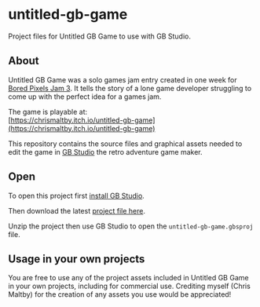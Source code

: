 # untitled-gb-game

Project files for Untitled GB Game to use with GB Studio.

## About

Untitled GB Game was a solo games jam entry created in one week for [Bored Pixels Jam 3](https://itch.io/jam/bored-pixels-jam-3). It tells the story of a lone game developer struggling to come up with the perfect idea for a games jam.

The game is playable at:  
[https://chrismaltby.itch.io/untitled-gb-game](https://chrismaltby.itch.io/untitled-gb-game)

This repository contains the source files and graphical assets needed to edit the game in [GB Studio](https://www.gbstudio.dev) the retro adventure game maker.

## Open

To open this project first [install GB Studio](https://www.gbstudio.dev/docs/installation/).

Then download the latest [project file here](https://github.com/chrismaltby/untitled-gb-game/releases/download/v1.1.0/untitled-gb-game-for-gb-studio-110.zip).

Unzip the project then use GB Studio to open the `untitled-gb-game.gbsproj` file.

## Usage in your own projects

You are free to use any of the project assets included in Untitled GB Game in your own projects, including for commercial use. Crediting myself (Chris Maltby) for the creation of any assets you use would be appreciated!
